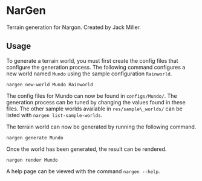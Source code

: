 # NarGen

Terrain generation for Nargon. Created by Jack Miller.

## Usage

To generate a terrain world, you must first create the config files that configure the generation process. The following command configures a new world named `Mundo` using the sample configuration `Rainworld`.

`nargen new-world Mundo Rainworld`

The config files for Mundo can now be found in `configs/Mundo/`. The generation process can be tuned by changing the values found in these files. The other sample worlds available in `res/sample\_worlds/` can be listed with `nargen list-sample-worlds`.

The terrain world can now be generated by running the following command.

`nargen generate Mundo`

Once the world has been generated, the result can be rendered.

`nargen render Mundo`

A help page can be viewed with the command `nargen --help`.

